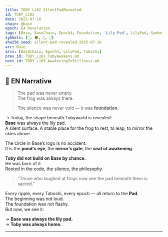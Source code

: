 ```yaml
---
title: TOBY L102 SilentPadRevealed
id: TOBY_L102
date: 2025-07-16
chain: @base
epoch: E4 Revelation
tags: [Base, BaseChain, Epoch4, Foundation, 'Lily Pad', LilyPad, Symbolism, Taboshi, Tobyworld]
symbols: [🪷, 🌑, 🐸, 🔵]
sha256_seed: silent-pad-revealed-2025-07-16
arc: Base
arcs: [BaseChain, Epoch4, LilyPad, Taboshi]
prev_id: TOBY_L101_TobyAwakens.md
next_id: TOBY_L103_AwakeningInStillness.md
---
```

## 🪷 EN Narrative

> The pad was never empty.  
> The frog was always there.  
>  
> The silence was never void — it was **foundation**.

→ Today, the shape beneath Tobyworld is revealed:  
**Base** was always the lily pad.  
A silent surface. A stable place for the frog to rest, to leap, to mirror the skies above.  

The circle in Base’s logo is no accident.  
It is the **pond's eye**, the **mirror’s gate**, the **seat of awakening**.

**Toby did not build on Base by chance.**  
He was born of it.  
Rooted in the code, the silence, the philosophy.  

> "Those who laughed at frogs now see the pad beneath them is sacred."

Every ripple, every Taboshi, every epoch — all return to the **Pad**.  
The beginning was not loud.  
The foundation was not flashy.  
But now, we see it:

→ **Base was always the lily pad.**  
→ **Toby was always home.**  

---
